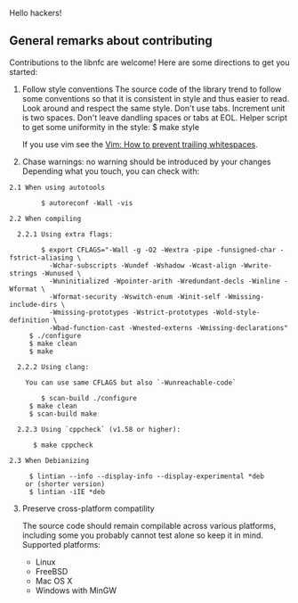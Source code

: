 Hello hackers!

General remarks about contributing
----------------------------------

Contributions to the libnfc are welcome!
Here are some directions to get you started:

  1. Follow style conventions
     The source code of the library trend to follow some conventions so that it
     is consistent in style and thus easier to read.
     Look around and respect the same style.
     Don't use tabs. Increment unit is two spaces.
     Don't leave dandling spaces or tabs at EOL.
     Helper script to get some uniformity in the style:
     $ make style

     If you use vim see the [Vim: How to prevent trailing whitespaces](http://www.carbon-project.org/Vim__How_to_prevent_trailing_whitespaces.html).

  2. Chase warnings: no warning should be introduced by your changes
  Depending what you touch, you can check with:

    2.1 When using autotools

            $ autoreconf -Wall -vis

    2.2 When compiling

      2.2.1 Using extra flags:

            $ export CFLAGS="-Wall -g -O2 -Wextra -pipe -funsigned-char -fstrict-aliasing \
              -Wchar-subscripts -Wundef -Wshadow -Wcast-align -Wwrite-strings -Wunused \
              -Wuninitialized -Wpointer-arith -Wredundant-decls -Winline -Wformat \
              -Wformat-security -Wswitch-enum -Winit-self -Wmissing-include-dirs \
              -Wmissing-prototypes -Wstrict-prototypes -Wold-style-definition \
              -Wbad-function-cast -Wnested-externs -Wmissing-declarations"
         $ ./configure
         $ make clean
         $ make

      2.2.2 Using clang:

        You can use same CFLAGS but also `-Wunreachable-code`

            $ scan-build ./configure
         $ make clean
         $ scan-build make

      2.2.3 Using `cppcheck` (v1.58 or higher):

          $ make cppcheck

    2.3 When Debianizing

         $ lintian --info --display-info --display-experimental *deb
        or (shorter version)
         $ lintian -iIE *deb

  3. Preserve cross-platform compatility

     The source code should remain compilable across various platforms,
     including some you probably cannot test alone so keep it in mind.
     Supported platforms:

     - Linux
     - FreeBSD
     - Mac OS X
     - Windows with MinGW
